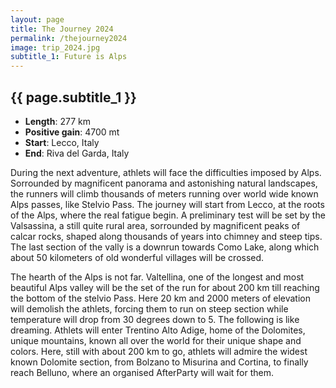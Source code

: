 ```yaml
---
layout: page
title: The Journey 2024
permalink: /thejourney2024
image: trip_2024.jpg
subtitle_1: Future is Alps
---
```


<h2>
{{ page.subtitle_1 }}
</h2>

<ul>
    <li> <b>Length</b>: 277 km</li>
    <li> <b>Positive gain</b>: 4700 mt</li>
    <li> <b>Start</b>: Lecco, Italy</li>
    <li> <b>End</b>: Riva del Garda, Italy</li>
</ul>

During the next adventure, athlets will face the difficulties imposed by Alps. Sorrounded by magnificent panorama and astonishing natural landscapes, the runners will climb thousands of meters running over world wide known Alps passes, like Stelvio Pass. The journey will start from Lecco, at the roots of the Alps, where the real fatigue begin. A preliminary test will be set by the Valsassina, a still quite rural area, sorrounded by magnificent peaks of calcar rocks, shaped along thousands of years into chimney and steep tips. The last section of the vally is a downrun towards Como Lake, along which about 50 kilometers of old wonderful villages will be crossed. 

The hearth of the Alps is not far. Valtellina, one of the longest and most beautiful Alps valley will be the set of the run for about 200 km till reaching the bottom of the stelvio Pass. Here 20 km and 2000 meters of elevation will demolish the athlets, forcing them to run on steep section while temperature will drop from 30 degrees down to 5. The following is like dreaming. Athlets will enter Trentino Alto Adige, home of the Dolomites, unique mountains, known all over the world for their unique shape and colors. Here, still with about 200 km to go, athlets will admire the widest known Dolomite section, from Bolzano to Misurina and Cortina, to finally reach Belluno, where an organised AfterParty will wait for them.

